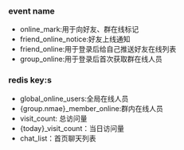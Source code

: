 ### event name

- online_mark:用于向好友、群在线标记
- friend_online_notice:好友上线通知
- friend_online:用于登录后给自己推送好友在线列表
- group_online:用于登录后首次获取群在线人员

### redis key:s

- global_online_users:全局在线人员
- {group.nmae}\_member_online:群内在线人员
- visit_count: 总访问量
- {today}\_visit_count：当日访问量
- chat_list：首页聊天列表
